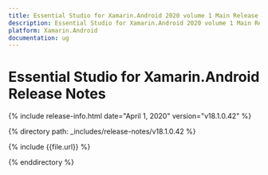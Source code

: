 ```yaml
---
title: Essential Studio for Xamarin.Android 2020 volume 1 Main Release Notes  
description: Essential Studio for Xamarin.Android 2020 volume 1 Main Release Notes  
platform: Xamarin.Android
documentation: ug
---
```


# Essential Studio for Xamarin.Android  Release Notes  

{% include release-info.html date="April 1, 2020"  version="v18.1.0.42" %} 


{% directory path: _includes/release-notes/v18.1.0.42 %}

{% include {{file.url}} %}

{% enddirectory %}